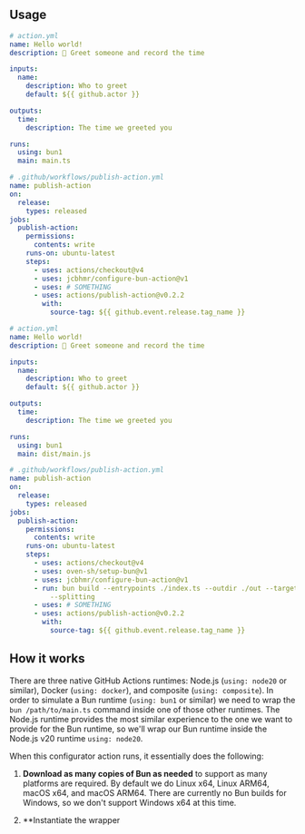 ## Usage

```yml
# action.yml
name: Hello world!
description: 👋 Greet someone and record the time

inputs:
  name:
    description: Who to greet
    default: ${{ github.actor }}

outputs:
  time:
    description: The time we greeted you

runs:
  using: bun1
  main: main.ts
```

```yml
# .github/workflows/publish-action.yml
name: publish-action
on:
  release:
    types: released
jobs:
  publish-action:
    permissions:
      contents: write
    runs-on: ubuntu-latest
    steps:
      - uses: actions/checkout@v4
      - uses: jcbhmr/configure-bun-action@v1
      - uses: # SOMETHING
      - uses: actions/publish-action@v0.2.2
        with:
          source-tag: ${{ github.event.release.tag_name }}
```

```yml
# action.yml
name: Hello world!
description: 👋 Greet someone and record the time

inputs:
  name:
    description: Who to greet
    default: ${{ github.actor }}

outputs:
  time:
    description: The time we greeted you

runs:
  using: bun1
  main: dist/main.js
```

```yml
# .github/workflows/publish-action.yml
name: publish-action
on:
  release:
    types: released
jobs:
  publish-action:
    permissions:
      contents: write
    runs-on: ubuntu-latest
    steps:
      - uses: actions/checkout@v4
      - uses: oven-sh/setup-bun@v1
      - uses: jcbhmr/configure-bun-action@v1
      - run: bun build --entrypoints ./index.ts --outdir ./out --target bun
          --splitting
      - uses: # SOMETHING
      - uses: actions/publish-action@v0.2.2
        with:
          source-tag: ${{ github.event.release.tag_name }}
```

## How it works

There are three native GitHub Actions runtimes: Node.js (`using: node20` or
similar), Docker (`using: docker`), and composite (`using: composite`). In order
to simulate a Bun runtime (`using: bun1` or similar) we need to wrap the
`bun /path/to/main.ts` command inside one of those other runtimes. The Node.js
runtime provides the most similar experience to the one we want to provide for
the Bun runtime, so we'll wrap our Bun runtime inside the Node.js v20 runtime
`using: node20`.

When this configurator action runs, it essentially does the following:

1. **Download as many copies of Bun as needed** to support as many platforms are
   required. By default we do Linux x64, Linux ARM64, macOS x64, and macOS
   ARM64. There are currently no Bun builds for Windows, so we don't support
   Windows x64 at this time.

2. \*\*Instantiate the wrapper
